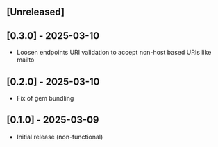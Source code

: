 ## [Unreleased]

## [0.3.0] - 2025-03-10

 - Loosen endpoints URI validation to accept non-host based URIs like mailto

## [0.2.0] - 2025-03-10

 - Fix of gem bundling

## [0.1.0] - 2025-03-09

 - Initial release (non-functional)
